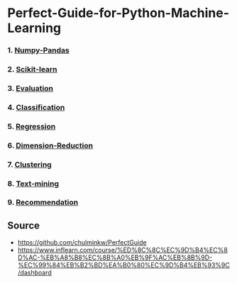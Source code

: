 # Perfect-Guide-for-Python-Machine-Learning

### 1. [Numpy-Pandas](https://github.com/KimGyuLee/Perfect-Guide-for-Python-Machine-Learning/blob/master/1.%20Numpy-Pandas/summary.md)  
### 2. [Scikit-learn](https://github.com/KimGyuLee/Perfect-Guide-for-Python-Machine-Learning/blob/master/2.%20Scikit-learn/summary.md)  
### 3. [Evaluation](https://github.com/KimGyuLee/Perfect-Guide-for-Python-Machine-Learning/blob/master/3.%20Evaluation/summary.md)  
### 4. [Classification]()  
### 5. [Regression](https://github.com/KimGyuLee/Perfect-Guide-for-Python-Machine-Learning/blob/master/5.%20Regression/summary.md)  
### 6. [Dimension-Reduction]()  
### 7. [Clustering]()  
### 8. [Text-mining](https://github.com/KimGyuLee/Perfect-Guide-for-Python-Machine-Learning/blob/master/8.%20Text-mining/summary.md)  
### 9. [Recommendation]()  


Source
----------------------
* https://github.com/chulminkw/PerfectGuide
* https://www.inflearn.com/course/%ED%8C%8C%EC%9D%B4%EC%8D%AC-%EB%A8%B8%EC%8B%A0%EB%9F%AC%EB%8B%9D-%EC%99%84%EB%B2%BD%EA%B0%80%EC%9D%B4%EB%93%9C/dashboard
